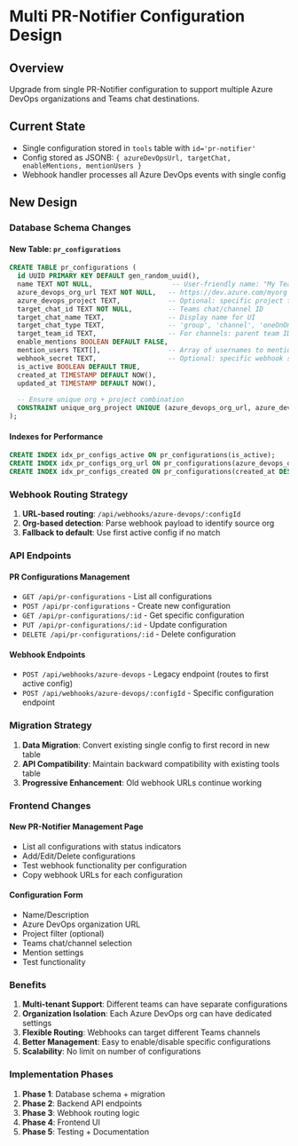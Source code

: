 # Multi PR-Notifier Configuration Design

## Overview
Upgrade from single PR-Notifier configuration to support multiple Azure DevOps organizations and Teams chat destinations.

## Current State
- Single configuration stored in `tools` table with `id='pr-notifier'`
- Config stored as JSONB: `{ azureDevOpsUrl, targetChat, enableMentions, mentionUsers }`
- Webhook handler processes all Azure DevOps events with single config

## New Design

### Database Schema Changes

#### New Table: `pr_configurations`
```sql
CREATE TABLE pr_configurations (
  id UUID PRIMARY KEY DEFAULT gen_random_uuid(),
  name TEXT NOT NULL,                    -- User-friendly name: "My Team - Project X"
  azure_devops_org_url TEXT NOT NULL,   -- https://dev.azure.com/myorg
  azure_devops_project TEXT,            -- Optional: specific project filter
  target_chat_id TEXT NOT NULL,         -- Teams chat/channel ID
  target_chat_name TEXT,                -- Display name for UI
  target_chat_type TEXT,                -- 'group', 'channel', 'oneOnOne'
  target_team_id TEXT,                  -- For channels: parent team ID
  enable_mentions BOOLEAN DEFAULT FALSE,
  mention_users TEXT[],                 -- Array of usernames to mention
  webhook_secret TEXT,                  -- Optional: specific webhook secret
  is_active BOOLEAN DEFAULT TRUE,
  created_at TIMESTAMP DEFAULT NOW(),
  updated_at TIMESTAMP DEFAULT NOW(),
  
  -- Ensure unique org + project combination
  CONSTRAINT unique_org_project UNIQUE (azure_devops_org_url, azure_devops_project)
);
```

#### Indexes for Performance
```sql
CREATE INDEX idx_pr_configs_active ON pr_configurations(is_active);
CREATE INDEX idx_pr_configs_org_url ON pr_configurations(azure_devops_org_url);
CREATE INDEX idx_pr_configs_created ON pr_configurations(created_at DESC);
```

### Webhook Routing Strategy

1. **URL-based routing**: `/api/webhooks/azure-devops/:configId`
2. **Org-based detection**: Parse webhook payload to identify source org
3. **Fallback to default**: Use first active config if no match

### API Endpoints

#### PR Configurations Management
- `GET /api/pr-configurations` - List all configurations
- `POST /api/pr-configurations` - Create new configuration
- `GET /api/pr-configurations/:id` - Get specific configuration
- `PUT /api/pr-configurations/:id` - Update configuration
- `DELETE /api/pr-configurations/:id` - Delete configuration

#### Webhook Endpoints
- `POST /api/webhooks/azure-devops` - Legacy endpoint (routes to first active config)
- `POST /api/webhooks/azure-devops/:configId` - Specific configuration endpoint

### Migration Strategy

1. **Data Migration**: Convert existing single config to first record in new table
2. **API Compatibility**: Maintain backward compatibility with existing tools table
3. **Progressive Enhancement**: Old webhook URLs continue working

### Frontend Changes

#### New PR-Notifier Management Page
- List all configurations with status indicators
- Add/Edit/Delete configurations
- Test webhook functionality per configuration
- Copy webhook URLs for each configuration

#### Configuration Form
- Name/Description
- Azure DevOps organization URL
- Project filter (optional)
- Teams chat/channel selection
- Mention settings
- Test functionality

### Benefits

1. **Multi-tenant Support**: Different teams can have separate configurations
2. **Organization Isolation**: Each Azure DevOps org can have dedicated settings
3. **Flexible Routing**: Webhooks can target different Teams channels
4. **Better Management**: Easy to enable/disable specific configurations
5. **Scalability**: No limit on number of configurations

### Implementation Phases

1. **Phase 1**: Database schema + migration
2. **Phase 2**: Backend API endpoints
3. **Phase 3**: Webhook routing logic
4. **Phase 4**: Frontend UI
5. **Phase 5**: Testing + Documentation